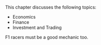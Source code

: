 This chapter discusses the following topics:

- Economics
- Finance
- Investment and Trading

F1 racers must be a good mechanic too.